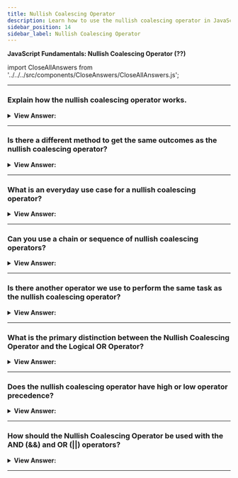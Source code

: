```yaml
---
title: Nullish Coalescing Operator
description: Learn how to use the nullish coalescing operator in JavaScript.
sidebar_position: 14
sidebar_label: Nullish Coalescing Operator
---
```


**JavaScript Fundamentals: Nullish Coalescing Operator (??)**

import CloseAllAnswers from '../../../src/components/CloseAnswers/CloseAllAnswers.js';

<CloseAllAnswers />

---

### Explain how the nullish coalescing operator works.

<details>
  <summary><strong>View Answer:</strong></summary>
  <div>
  <div><strong>Interview Response:</strong> The nullish coalescing operator returns the first argument if it is not null or undefined—otherwise, the second one.</div><br />
  <div><strong>Technical Response:</strong> In simple terms, the ?? returns the first argument if it is not null/undefined—otherwise, the second one.<br /><br />
  <strong>Example:</strong> The nullish coalescing operator, for example, is denoted by two question marks (??).<br /><br />
  <strong>The result of a ?? b is:</strong><br /><br />
    <ol>
      <li>if a is defined, then a,</li>
      <li>if a is not defined, then b.</li>
      </ol>
  </div><br />
  <div><strong className="codeExample">Code Example:</strong><br /><br />

  <div></div>

```js
const foo = null ?? 'default string';
console.log(foo);
// expected output: "default string"

const baz = 0 ?? 42;
console.log(baz);
// expected output: 0
```

  </div>
  </div>
</details>

---

### Is there a different method to get the same outcomes as the nullish coalescing operator?

<details>
  <summary><strong>View Answer:</strong></summary>
  <div>
  <div><strong>Interview Response:</strong> The not equals operator checks the first value to see if it is null or undefined; it returns the second value if it is null or undefined.</div><br />
  <div><strong>Technical Response:</strong> Yes, you can use the NOT! Equal operator to check to see if the first value is not equal to null or undefined; return the second value.
  </div><br />
  <div><strong className="codeExample">Code Example:</strong><br /><br />

  <div></div>

```js
// We can rewrite result = a ?? b using the NOT equal (!==) operator.

result = a !== null && a !== undefined ? a : b;
```

  </div>
  </div>
</details>

---

### What is an everyday use case for a nullish coalescing operator?

<details>
  <summary><strong>View Answer:</strong></summary>
  <div>
  <div><strong>Interview Response:</strong> An everyday use case for the nullish coalescing operator is to provide a default value for a potentially undefined variable.</div><br />
  <div><strong className="codeExample">Code Example:</strong><br /><br />

  <div></div>

```js
// here we show Anonymous if user is not defined
let user;

alert(user ?? 'Anonymous'); // Anonymous

// if the user has any value except null or undefined
let user = 'John';

alert(user ?? 'Anonymous'); // John
```

  </div>
  </div>
</details>

---

### Can you use a chain or sequence of nullish coalescing operators?

<details>
  <summary><strong>View Answer:</strong></summary>
  <div>
  <div><strong>Interview Response:</strong> Yes, we can use a sequence of nullish coalescing operators to select the first value from a list that is not null or undefined.</div><br />
  <div><strong className="codeExample">Code Example:</strong><br /><br />

  <div></div>

```js
let firstName = null;
let lastName = null;
let nickName = 'Supercoder';

// shows the first defined value:
alert(firstName ?? lastName ?? nickName ?? 'Anonymous'); // Supercoder
```

  </div>
  </div>
</details>

---

### Is there another operator we use to perform the same task as the nullish coalescing operator?

<details>
  <summary><strong>View Answer:</strong></summary>
  <div>
  <div><strong>Interview Response:</strong> The OR operator can be used the same way as the nullish coalescing operator.</div><br />
  <div><strong className="codeExample">Code Example:</strong><br /><br />

  <div></div>

```js
let firstName = null;
let lastName = null;
let nickName = 'Supercoder';

// shows the first truthy value:
alert(firstName || lastName || nickName || 'Anonymous'); // Supercoder
```

  </div>
  </div>
</details>

---

### What is the primary distinction between the Nullish Coalescing Operator and the Logical OR Operator?

<details>
  <summary><strong>View Answer:</strong></summary>
  <div>
  <div><strong>Interview Response:</strong> The OR operator returns the first truthy value, and the nullish operator returns the first defined value.</div><br />
  <div><strong>Technical Response:</strong> The key distinction is that the OR operator returns the first true value, whereas the null operator returns the first specified value.<br /><br /> In other words, || does not differentiate between false, zero, an empty string "" and null/undefined. They're all the same — false values, and we obtain the second if any of them are the first arguments of ||.<br /><br /> However, we may wish to utilize the default value only when the variable is null/undefined in practice. When the value is unknown or not set, this is the case.
  </div><br />
  <div><strong className="codeExample">Code Example:</strong><br /><br />

  <div></div>

```js
let height = 0;

alert(height || 100); // 100
alert(height ?? 100); // 0
```

  </div>
  </div>
</details>

---

### Does the nullish coalescing operator have high or low operator precedence?

<details>
  <summary><strong>View Answer:</strong></summary>
  <div>
  <div><strong>Interview Response:</strong> According to the MDN, the precedence of the nullish coalescing operators is low.</div><br />
  <div><strong>Technical Response:</strong> The precedence of the ?? operator is relatively low: 5 in the MDN table. So ?? is evaluated before = and ?. But after most other operations, such as +, *. So if we’d like to choose a value with ?? in an expression with other operators, consider adding parentheses.<br /><br />
  </div><br />
  <div><strong className="codeExample">Code Example:</strong><br /><br />

  <div></div>

```js
let height = null;
let width = null;

// important: use parentheses
let area = (height ?? 100) * (width ?? 50);

alert(area); // 5000
```

  </div>
  </div>
</details>

---

### How should the Nullish Coalescing Operator be used with the AND (&&) and OR (||) operators?

<details>
  <summary><strong>View Answer:</strong></summary>
  <div>
  <div><strong>Interview Response:</strong> Using the AND operator directly in line with the nullish coalescing operator is not recommended. It would help by wrapping the AND and OR operators in parentheses as a workaround.</div><br />
  <div><strong>Technical Response:</strong> For safety reasons, JavaScript forbids using ?? together with && and || operators unless parentheses explicitly specify the precedence.<br />
  </div><br />
  <div><strong className="codeExample">Code Example:</strong><br /><br />

  <div></div>

```js
// this will cause a syntax error
let x = 1 && 2 ?? 3; // Error: Syntax error

// Use explicit parentheses to work around it
let x = (1 && 2) ?? 3; // Works

alert(x); // 2
```

  </div>
  </div>
</details>

---
